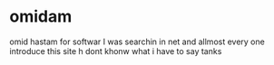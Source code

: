 # omidam
omid hastam for softwar
I was searchin in net and allmost every one introduce this site
h dont khonw what i have to say
tanks
